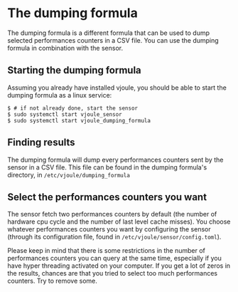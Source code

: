 # The dumping formula

The dumping formula is a different formula that can be used to dump selected performances counters in a CSV file. You can use the dumping formula in combination with the sensor. 

## Starting the dumping formula
Assuming you already have installed vjoule, you should be able to start the dumping formula as a linux service:
```
$ # if not already done, start the sensor
$ sudo systemctl start vjoule_sensor
$ sudo systemctl start vjoule_dumping_formula
```

## Finding results
The dumping formula will dump every performances counters sent by the sensor in a CSV file. This file can be found in the dumping formula's directory, in `/etc/vjoule/dumping_formula`

## Select the performances counters you want
The sensor fetch two performances counters by default (the number of hardware cpu cycle and the number of last level cache misses). You choose whatever performances counters you want by configuring the sensor (through its configuration file, found in `/etc/vjoule/sensor/config.toml`). 

Please keep in mind that there is some restrictions in the number of performances counters you can query at the same time, especially if you have hyper threading activated on your computer. If you get a lot of zeros in the results, chances are that you tried to select too much performances counters. Try to remove some.